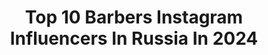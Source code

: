 ---
title: Top 10 Barbers Instagram Influencers In Russia In 2024
description: >-
  Find top barbers Instagram influencers in Russia in 2024. Most popular hashtags: #barbershop #haircut #fashion.
platform: Instagram
hits: 136
text_top: Discover the top-rated Instagram accounts on inBeat.
text_bottom: Our search engine has 136 Instagram influencers like this in Russia for you to work with.
profiles:
  - username: "zena.yuh"
    fullname: >-
      Евгений Юхнович 15 Years Old
    bio: >-
      🚀🚀🚀 15years old 🔫💥🚀🚀🚀 🔫The youngest barber in the world 🔫 Education/Обучение 🔫master barber of @rebel.bible 🔫ЗАПИСЬ НА СТРИЖКУ В ДИРЕКТ
    location: "Russia"
    followers: 26748
    engagement: 541
    commentsToLikes: 0.013055
    id: ck0tunkg67w4q0i19wovxfl2a
    verified: false
    hashtags: "#haircolor, #behindthechair, #morganslookbook, #video"
  - username: "qurbon_ali_qurbonov"
    fullname: >-
      Qurbon Ali Qurbonov
    bio: >-
      Barber Самарканд. Ул. Мирзо Улугбек. 142 Tel. +998(93) 990-21-19 Обучение с нуля; Повышение квалификации Место работы @313barberingschool
    location: "Russia"
    followers: 9196
    engagement: 1189
    commentsToLikes: 0.086774
    id: ckaoxlwp3dthc0i787i6p1kqa
    verified: false
    hashtags: "#rebelbarber, #barberlife, #fade, #barberinrussia"
  - username: "alifade22"
    fullname: >-
      OLIMJONOV ABDUVALI
    bio: >-
      🔝ПРЕПОДАВАТЕЛЬ ◾️RUSSIA, MOSCOW ♦️SHARP BARBER ♦️INTERNATIONAL EDUCATION ♦️MOTIVATIONAL SPEAKER ♦️ARTIST ♦️TRAVELLING BARBER 📩- DIRECT
    location: "Russia"
    followers: 36437
    engagement: 303
    commentsToLikes: 0.025434
    id: ck15rsvgi9j4l0i193w5pyvhw
    verified: false
    hashtags: "#barbers, #barbero, #barberia, #barberart"
  - username: "ricke_boss"
    fullname: >-
      🦊E D W A R D__H A R T M A N N🦊
    bio: >-
      🐾DEUTSCHLAND (LEIPZIG) 🇩🇪 🐾MODEL (PHOTO)🤳🏼🕶 🐾26 Y. O. 🔞 🐾BLOGGER 🎬 🐾HAIRDRESSER-BARBER💈 🐾PHOTOGRAPHY 📷 🐾🏳️‍🌈 🇪🇸 🇺🇸 🇩🇪 🇷🇺
    location: "Russia"
    followers: 24669
    engagement: 229
    commentsToLikes: 0.042906
    id: ckap0mphtqz5d0i785bpwngy3
    verified: false
    hashtags: "#instagood, #liketime, #blogger, #sfs"
  - username: "salauattt"
    fullname: >-
      Салауат Жумабаев ✪
    bio: >-
      Өмірді жүрекке алмаңдар.😅 Основатель —💈 @jigit.sultany Уральск @jigitsultany.barbershop Алматы Онлайн курс МК✂️👇👇👇
    location: "Russia"
    followers: 47144
    engagement: 160
    commentsToLikes: 0.072280
    id: ck0tzrwlvrdgt0i19j8p2g4it
    verified: false
    hashtags: ""
  - username: "eyzamoglu"
    fullname: >-
      Telman
    bio: >-
      Contact us: +99455 2481033 Owner and Founder : ⬇️ @eyzamoglutattoostudio 🐝 @eyzamoglu_barbershop 💈 @eyzamoglu_handmade 🎨 @eyzamiyyet 🏕
    location: "Russia"
    followers: 43876
    engagement: 212
    commentsToLikes: 0.016356
    id: ckap2l6nczbir0i7859qlqtax
    verified: false
    hashtags: "#tattoo, #ayla, #gu, #aidso"
  - username: "internationalbarbers"
    fullname: >-
      International Barbers ®
    bio: >-
      World wide barbers and hairstyles 🌎🌏🌍 Barber Culture 💈 Gallery of haircuts 📕 #InternationalBarbers To be featured. 🔎 🌎 @cutsbyerick
    location: "Russia"
    followers: 131388
    engagement: 57
    commentsToLikes: 0.007693
    id: ck0u26i0kywx90i199m4g4r0r
    verified: false
    hashtags: "#russia, #internationalbarbers, #haircut, #barbershop"
  - username: "jonnibarber"
    fullname: >-
      ABDULAZIZ ISMOILOV
    bio: >-
      BEST BARBER OF THE YEAR 🇷🇺2019/2018
    location: "Russia"
    followers: 49737
    engagement: 168
    commentsToLikes: 0.014447
    id: ck8szhvqjoieo0j78b68g2qjk
    verified: false
    hashtags: "#moscowbarberingschool, #mbs, #jonnibarber, #topbarberpost"
  - username: "barber_sako"
    fullname: >-
      ✂ 💈Sargis Chorjalyan 💈✂
    bio: >-
      💈Barber💈Educator Armenia 🇦🇲 ☎️Для рекламы пишите в директ📩 ☎️For cooperation DM📩 ☎️Համագործակցության համար գրել 📩 +374 41 66 02 02 @tuzbarbershop
    location: "Russia"
    followers: 49816
    engagement: 347
    commentsToLikes: 0.013625
    id: ck0vyhuhl42m30i19xhbvfwqf
    verified: false
    hashtags: "#armenia, #barberrespect, #barbearia, #englishbarbers"
  - username: "danik_ru"
    fullname: >-
      Daniil Gochua
    bio: >-
      ▪️Barber💈 ▪️Рекордсмен России ▪️Global Winner American Crew ASC 2020 ▪️Победитель ACE CUT “PS” ▪️Brothers Inc. BARBERSHOP ▪️Для записи ☎️: 97-38-36
    location: "Russia"
    followers: 11604
    engagement: 407
    commentsToLikes: 0.052764
    id: ck5zm5tollyeg0i14rz1neb43
    verified: false
    hashtags: "#stayhomestaysafe, #danikrulife, #acecut2020"
---